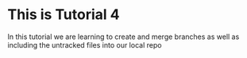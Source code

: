 # This is Tutorial 4
In this tutorial we are learning to create and merge branches as well as including the untracked files into our local repo